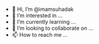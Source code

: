 - 👋 Hi, I’m @imamsuhadak
- 👀 I’m interested in ...
- 🌱 I’m currently learning ...
- 💞️ I’m looking to collaborate on ...
- 📫 How to reach me ...

<!---
imamsuhadak/imamsuhadak is a ✨ special ✨ repository because its `README.md` (this file) appears on your GitHub profile.
You can click the Preview link to take a look at your changes.
--->
